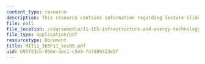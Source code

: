 ```yaml
---
content_type: resource
description: This resource contains information regarding lecture slides.
file: null
file_location: /coursemedia/11-165-infrastructure-and-energy-technology-challenges-fall-2011/b95723cb956edec1c5e9f47d89323e5f_MIT11_165F11_ses05.pdf
file_type: application/pdf
resourcetype: Document
title: MIT11_165F11_ses05.pdf
uid: b95723cb-956e-dec1-c5e9-f47d89323e5f
---
```

